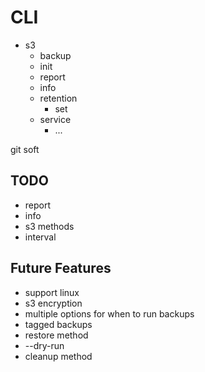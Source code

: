 # CLI

-   s3
    -   backup
    -   init
    -   report
    -   info
    -   retention
        -   set
    -   service
        -   ...

git
soft

## TODO

-   report
-   info
-   s3 methods
-   interval

## Future Features

-   support linux
-   s3 encryption
-   multiple options for when to run backups
-   tagged backups
-   restore method
-   --dry-run
-   cleanup method
